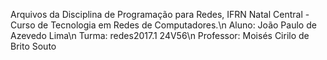 Arquivos da Disciplina de Programação para Redes, IFRN Natal Central - Curso de Tecnologia em Redes de Computadores.\n Aluno: João Paulo de Azevedo Lima\n Turma: redes2017.1 24V56\n Professor: Moisés Cirilo de Brito Souto
